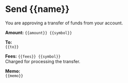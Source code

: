 # Send {{name}}

You are approving a transfer of funds from your account.

**Amount:** `{{amount}} {{symbol}}`

**To:**  
`{{to}}`

**Fees:** `{{fees}} {{symbol}}`  
Charged for processing the transfer.

**Memo:**  
`{{memo}}`